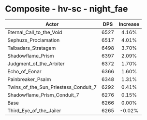 # Composite - hv-sc - night_fae
| Actor | DPS | Increase |
|---|:---:|:---:|
|Eternal_Call_to_the_Void|6527|4.16%|
|Sephuzs_Proclamation|6517|4.01%|
|Talbadars_Stratagem|6498|3.70%|
|Shadowflame_Prism|6397|2.09%|
|Judgment_of_the_Arbiter|6372|1.70%|
|Echo_of_Eonar|6366|1.60%|
|Painbreaker_Psalm|6348|1.31%|
|Twins_of_the_Sun_Priestess_Conduit_7|6292|0.41%|
|Shadowflame_Prism_Conduit_7|6276|0.15%|
|Base|6266|0.00%|
|Third_Eye_of_the_Jailer|6265|-0.02%|
